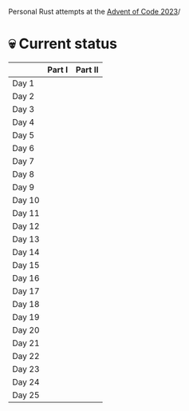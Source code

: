 Personal Rust attempts at the [Advent of Code 2023](https://adventofcode.com/2023)/

# :skull: Current status 

|        | Part I             | Part II            |
|--------|--------------------|--------------------|
| Day 1  |                    |                    |
| Day 2  |                    |                    |
| Day 3  |                    |                    |
| Day 4  |                    |                    |
| Day 5  |                    |                    |
| Day 6  |                    |                    |
| Day 7  |                    |                    |
| Day 8  |                    |                    |
| Day 9  |                    |                    |
| Day 10 |                    |                    |
| Day 11 |                    |                    |
| Day 12 |                    |                    |
| Day 13 |                    |                    |
| Day 14 |                    |                    |
| Day 15 |                    |                    |
| Day 16 |                    |                    |
| Day 17 |                    |                    |
| Day 18 |                    |                    |
| Day 19 |                    |                    |
| Day 20 |                    |                    |
| Day 21 |                    |                    |
| Day 22 |                    |                    |
| Day 23 |                    |                    |
| Day 24 |                    |                    |
| Day 25 |                    |                    |
